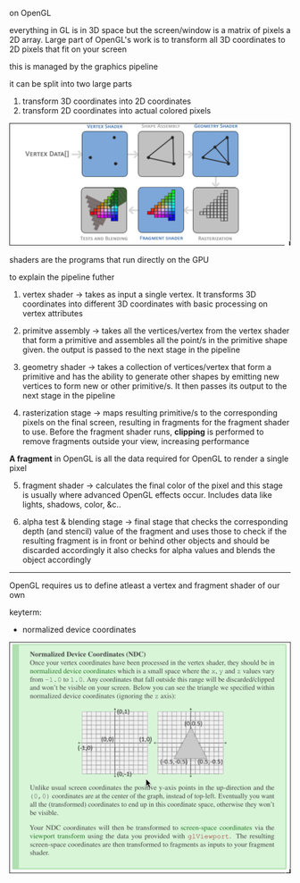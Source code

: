 on OpenGL

everything in GL is in 3D space but the screen/window is a matrix of pixels
a 2D array. Large part of OpenGL's work is to transform all 3D coordinates
to 2D pixels that fit on your screen

this is managed by the graphics pipeline

it can be split into two large parts
1. transform 3D coordinates into 2D coordinates
2. transform 2D coordinates into actual colored pixels

![Graphics Pipeline](pictures/simple_pipeline.png "Simple Pipeline")

shaders are the programs that run directly on the GPU

to explain the pipeline futher
1. vertex shader -> takes as input a single vertex. It transforms 3D coordinates
into different 3D coordinates with basic processing on vertex attributes

2. primitve assembly -> takes all the vertices/vertex from the vertex shader
that form a primitive and assembles all the point/s in the primitive shape
given. the output is passed to the next stage in the pipeline

3. geometry shader -> takes a collection of vertices/vertex that form a primitive
and has the ability to generate other shapes by emitting new vertices to form new
or other primitive/s. It then passes its output to the next stage in the pipeline

4. rasterization stage -> maps resulting primitive/s to the corresponding pixels
on the final screen, resulting in fragments for the fragment shader to use. Before
the fragment shader runs, **clipping** is performed to remove fragments outside
your view, increasing performance

**A fragment** in OpenGL is all the data required for OpenGL to render a single
pixel

5. fragment shader -> calculates the final color of the pixel and this stage is
usually where advanced OpenGL effects occur.
Includes data like lights, shadows, color, &c..

6. alpha test & blending stage -> final stage that checks the corresponding
depth (and stencil) value of the fragment and uses those to check if the resulting
fragment is in front or behind other objects and should be discarded accordingly
it also checks for alpha values and blends the object accordingly 

---

OpenGL requires us to define atleast a vertex and fragment shader of our own

keyterm:
- normalized device coordinates

![Normalized Device Coordinates](pictures/ndc.png "Normalized Device Coordinates")
